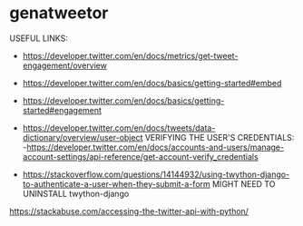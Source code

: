 # genatweetor

USEFUL LINKS:
- https://developer.twitter.com/en/docs/metrics/get-tweet-engagement/overview
- https://developer.twitter.com/en/docs/basics/getting-started#embed   
- https://developer.twitter.com/en/docs/basics/getting-started#engagement
- https://developer.twitter.com/en/docs/tweets/data-dictionary/overview/user-object
VERIFYING THE USER'S CREDENTIALS:
 -https://developer.twitter.com/en/docs/accounts-and-users/manage-account-settings/api-reference/get-account-verify_credentials


- https://stackoverflow.com/questions/14144932/using-twython-django-to-authenticate-a-user-when-they-submit-a-form
 MIGHT NEED TO UNINSTALL twython-django

 https://stackabuse.com/accessing-the-twitter-api-with-python/
